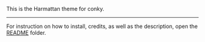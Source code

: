 This is the Harmattan theme for conky.

----

For instruction on how to install, credits, as well as the description, open the [README](https://github.com/zagortenay333/Harmattan/tree/master/README) folder.